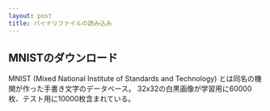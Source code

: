 ```yaml
---
layout: post
title: バイナリファイルの読み込み
---
```


## MNISTのダウンロード

MNIST (Mixed National Institute of Standards and Technology) とは同名の機関が作った手書き文字のデータベース。 32x32の白黒画像が学習用に60000枚、テスト用に10000枚含まれている。

